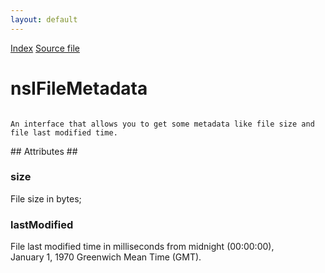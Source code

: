 ```yaml
---
layout: default
---
```

<div id='links'><a href="../index.html">Index</a>
<a href="http://dxr.mozilla.org/mozilla-central/source/netwerk/base/public/nsIFileStreams.idl">Source file</a>
</div>

# nsIFileMetadata #
<code>  
An interface that allows you to get some metadata like file size and  
file last modified time.  
  
</code>
## Attributes ##

### size ###
  
File size in bytes;  
  

### lastModified ###
  
File last modified time in milliseconds from midnight (00:00:00),  
January 1, 1970 Greenwich Mean Time (GMT).  
  
